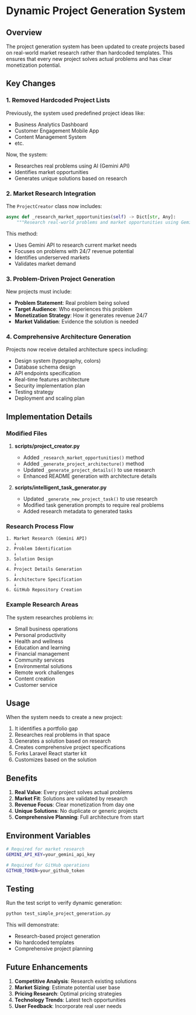 # Dynamic Project Generation System

## Overview

The project generation system has been updated to create projects based on real-world market research rather than hardcoded templates. This ensures that every new project solves actual problems and has clear monetization potential.

## Key Changes

### 1. Removed Hardcoded Project Lists

Previously, the system used predefined project ideas like:
- Business Analytics Dashboard
- Customer Engagement Mobile App
- Content Management System
- etc.

Now, the system:
- Researches real problems using AI (Gemini API)
- Identifies market opportunities
- Generates unique solutions based on research

### 2. Market Research Integration

The `ProjectCreator` class now includes:

```python
async def _research_market_opportunities(self) -> Dict[str, Any]:
    """Research real-world problems and market opportunities using Gemini API."""
```

This method:
- Uses Gemini API to research current market needs
- Focuses on problems with 24/7 revenue potential
- Identifies underserved markets
- Validates market demand

### 3. Problem-Driven Project Generation

New projects must include:
- **Problem Statement**: Real problem being solved
- **Target Audience**: Who experiences this problem
- **Monetization Strategy**: How it generates revenue 24/7
- **Market Validation**: Evidence the solution is needed

### 4. Comprehensive Architecture Generation

Projects now receive detailed architecture specs including:
- Design system (typography, colors)
- Database schema design
- API endpoints specification
- Real-time features architecture
- Security implementation plan
- Testing strategy
- Deployment and scaling plan

## Implementation Details

### Modified Files

1. **scripts/project_creator.py**
   - Added `_research_market_opportunities()` method
   - Added `_generate_project_architecture()` method
   - Updated `_generate_project_details()` to use research
   - Enhanced README generation with architecture details

2. **scripts/intelligent_task_generator.py**
   - Updated `_generate_new_project_task()` to use research
   - Modified task generation prompts to require real problems
   - Added research metadata to generated tasks

### Research Process Flow

```
1. Market Research (Gemini API)
   ↓
2. Problem Identification
   ↓
3. Solution Design
   ↓
4. Project Details Generation
   ↓
5. Architecture Specification
   ↓
6. GitHub Repository Creation
```

### Example Research Areas

The system researches problems in:
- Small business operations
- Personal productivity
- Health and wellness
- Education and learning
- Financial management
- Community services
- Environmental solutions
- Remote work challenges
- Content creation
- Customer service

## Usage

When the system needs to create a new project:

1. It identifies a portfolio gap
2. Researches real problems in that space
3. Generates a solution based on research
4. Creates comprehensive project specifications
5. Forks Laravel React starter kit
6. Customizes based on the solution

## Benefits

1. **Real Value**: Every project solves actual problems
2. **Market Fit**: Solutions are validated by research
3. **Revenue Focus**: Clear monetization from day one
4. **Unique Solutions**: No duplicate or generic projects
5. **Comprehensive Planning**: Full architecture from start

## Environment Variables

```bash
# Required for market research
GEMINI_API_KEY=your_gemini_api_key

# Required for GitHub operations
GITHUB_TOKEN=your_github_token
```

## Testing

Run the test script to verify dynamic generation:

```bash
python test_simple_project_generation.py
```

This will demonstrate:
- Research-based project generation
- No hardcoded templates
- Comprehensive project planning

## Future Enhancements

1. **Competitive Analysis**: Research existing solutions
2. **Market Sizing**: Estimate potential user base
3. **Pricing Research**: Optimal pricing strategies
4. **Technology Trends**: Latest tech opportunities
5. **User Feedback**: Incorporate real user needs